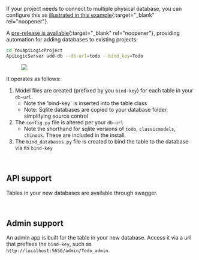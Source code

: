 If your project needs to connect to multiple physical database, you can configure this as [illustrated in this example](https://github.com/valhuber/MultiDB){:target="_blank" rel="noopener"}.

A [pre-release is available](../#preview-version){:target="_blank" rel="noopener"}, providing automation for adding databases to existing projects:

```bash
cd YouApiLogicProject
ApiLogicServer add-db --db-url=todo --bind_key=Todo
```

<figure><img src="https://github.com/valhuber/apilogicserver/wiki/images/model/multi-db.png?raw=true"></figure>

It operates as follows:

1. Model files are created (prefixed by you `bind-key`) for each table in your `db-url`.
    * Note the 'bind-key` is inserted into the table class
    * Note: Sqlite databases are copied to your database folder, simplifying source control
2. The `config.py` file is altered per your `db-url`
    * Note the shorthand for sqlite versions of `todo`, `classicmodels`, `chinook`.  These are included in the install.
3. The `bind_databases.py` file is created to bind the table to the database via its `bind-key`

&nbsp;

## API support

Tables in your new databases are available through swagger.

&nbsp;

## Admin support

An admin app is built for the table in your new database.  Access it via a url that prefixes the `bind-key`, such as `http://localhost:5656/admin/Todo_admin`.